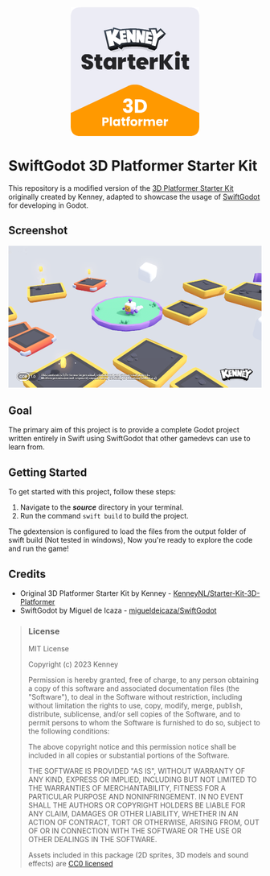 <p align="center"><img src="icon.png"/></p>

# SwiftGodot 3D Platformer Starter Kit

This repository is a modified version of the [3D Platformer Starter Kit](https://github.com/KenneyNL/Starter-Kit-3D-Platformer) originally created by Kenney, adapted to showcase the usage of [SwiftGodot](https://github.com/migueldeicaza/SwiftGodot) for developing in Godot.

## Screenshot
 
<p align="center"><img src="screenshots/screenshot.png"/></p>

## Goal

The primary aim of this project is to provide a complete Godot project written entirely in Swift using SwiftGodot that other gamedevs can use to learn from.

## Getting Started

To get started with this project, follow these steps:

1. Navigate to the ___source___ directory in your terminal.
2. Run the command `swift build` to build the project.

The gdextension is configured to load the files from the output folder of swift build (Not tested in windows), Now you're ready to explore the code and run the game!

## Credits

- Original 3D Platformer Starter Kit by Kenney - [KenneyNL/Starter-Kit-3D-Platformer](https://github.com/KenneyNL/Starter-Kit-3D-Platformer)
- SwiftGodot by Miguel de Icaza - [migueldeicaza/SwiftGodot](https://github.com/migueldeicaza/SwiftGodot)

> ### License
> 
> MIT License
> 
> Copyright (c) 2023 Kenney
> 
> Permission is hereby granted, free of charge, to any person obtaining a copy of this software and associated documentation files (the "Software"), to deal in the Software without restriction, including without limitation the rights to use, copy, modify, merge, publish, distribute, sublicense, and/or sell copies of the Software, and to permit persons to whom the Software is furnished to do so, subject to the following conditions:
> 
> The above copyright notice and this permission notice shall be included in all copies or substantial portions of the Software.
> 
> THE SOFTWARE IS PROVIDED "AS IS", WITHOUT WARRANTY OF ANY KIND, EXPRESS OR IMPLIED, INCLUDING BUT NOT LIMITED TO THE WARRANTIES OF MERCHANTABILITY, FITNESS FOR A PARTICULAR PURPOSE AND NONINFRINGEMENT. IN NO EVENT SHALL THE AUTHORS OR COPYRIGHT HOLDERS BE LIABLE FOR ANY CLAIM, DAMAGES OR OTHER LIABILITY, WHETHER IN AN ACTION OF CONTRACT, TORT OR OTHERWISE, ARISING FROM, OUT OF OR IN CONNECTION WITH THE SOFTWARE OR THE USE OR OTHER DEALINGS IN THE SOFTWARE.
> 
> Assets included in this package (2D sprites, 3D models and sound effects) are [CC0 licensed](https://creativecommons.org/publicdomain/zero/1.0/)
>
